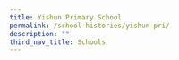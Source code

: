 ```yaml
---
title: Yishun Primary School
permalink: /school-histories/yishun-pri/
description: ""
third_nav_title: Schools
---
```



